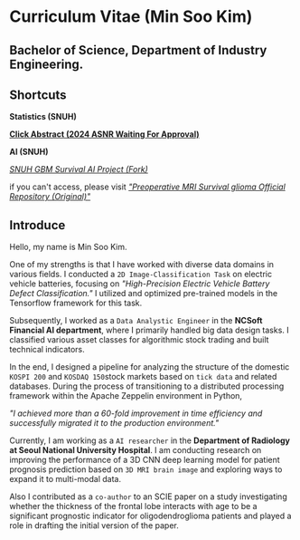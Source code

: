 # Curriculum Vitae (Min Soo Kim)

## Bachelor of Science, Department of Industry Engineering.

## Shortcuts

**Statistics (SNUH)**

<a href="https://github.com/immsk1997/mskim/blob/main/SNUH%20Medical%20AI/GBM%20Survival/Statistics/ASNR%20Abstract.pdf">**Click Abstract (2024 ASNR Waiting For Approval)**</a>


**AI (SNUH)**

<a href="https://github.com/immsk1997/3D_MRI_survival_glioma">*SNUH GBM Survival AI Project (Fork)*</a>

if you can't access, please visit <a href="https://github.com/kyuchoi/3D_MRI_survival_glioma">*"Preoperative MRI Survival glioma Official Repository (Original)"*</a>

## Introduce

Hello, my name is Min Soo Kim.


One of my strengths is that I have worked with diverse data domains in various fields. I conducted a ```2D Image-Classification Task``` on electric vehicle batteries, focusing on *"High-Precision Electric Vehicle Battery Defect Classification."* I utilized and optimized pre-trained models in the Tensorflow framework for this task.


Subsequently, I worked as a ```Data Analystic Engineer``` in the **NCSoft Financial AI department**, where I primarily handled big data design tasks. I classified various asset classes for algorithmic stock trading and built technical indicators. 


In the end, I designed a pipeline for analyzing the structure of the domestic ```KOSPI 200``` and ```KOSDAQ 150```stock markets based on ```tick data``` and related databases. During the process of transitioning to a distributed processing framework within the Apache Zeppelin environment in Python, 

*"I achieved more than a 60-fold improvement in time efficiency and successfully migrated it to the production environment."*


Currently, I am working as a ```AI researcher``` in the **Department of Radiology at Seoul National University Hospital**. I am conducting research on improving the performance of a 3D CNN deep learning model for patient prognosis prediction based on ```3D MRI brain image``` and exploring ways to expand it to multi-modal data. 


Also I contributed as a ```co-author``` to an SCIE paper on a study investigating whether the thickness of the frontal lobe interacts with age to be a significant prognostic indicator for oligodendroglioma patients and played a role in drafting the initial version of the paper.

